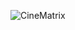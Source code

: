 
![CineMatrix](https://user-images.githubusercontent.com/110371718/206262375-f98cf8e4-eb9b-45a4-a9db-b86ce1e3f73b.png)

